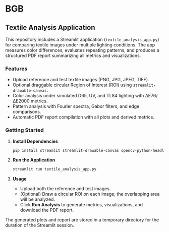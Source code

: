 # BGB

## Textile Analysis Application

This repository includes a Streamlit application (`textile_analysis_app.py`) for comparing textile images under multiple lighting conditions. The app measures color differences, evaluates repeating patterns, and produces a structured PDF report summarizing all metrics and visualizations.

### Features

- Upload reference and test textile images (PNG, JPG, JPEG, TIFF).
- Optional draggable circular Region of Interest (ROI) using `streamlit-drawable-canvas`.
- Color analysis under simulated D65, UV, and TL84 lighting with ΔE76/ΔE2000 metrics.
- Pattern analysis with Fourier spectra, Gabor filters, and edge comparisons.
- Automatic PDF report compilation with all plots and derived metrics.

### Getting Started

1. **Install Dependencies**

   ```bash
   pip install streamlit streamlit-drawable-canvas opencv-python-headless matplotlib numpy pillow scikit-image fpdf2
   ```

2. **Run the Application**

   ```bash
   streamlit run textile_analysis_app.py
   ```

3. **Usage**

   - Upload both the reference and test images.
   - (Optional) Draw a circular ROI on each image; the overlapping area will be analyzed.
   - Click **Run Analysis** to generate metrics, visualizations, and download the PDF report.

The generated plots and report are stored in a temporary directory for the duration of the Streamlit session.
